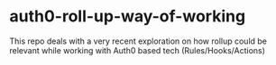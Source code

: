 # auth0-roll-up-way-of-working
This repo deals with a very recent exploration on how rollup could be relevant while working with Auth0 based tech (Rules/Hooks/Actions)
